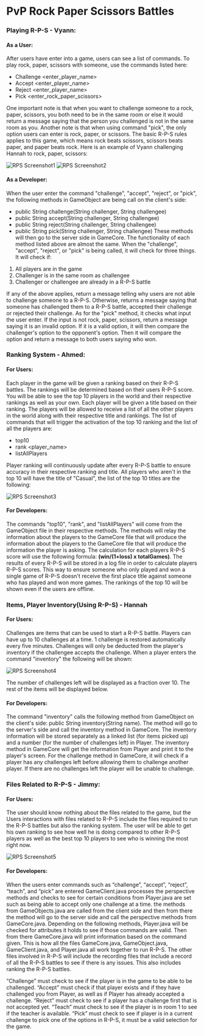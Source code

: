 # PvP Rock Paper Scissors Battles

### Playing R-P-S - Vyann:
#### As a User:
After users have enter into a game, users can see a list of commands. To play rock, paper, scissors with someone, use the commands listed here:
* Challenge <enter_player_name>
* Accept <enter_player_name>
* Reject <enter_player_name>
* Pick <enter_rock_paper_scissors>

One important note is that when you want to challenge someone to a rock, paper, scissors, you both need to be in the same room or else it would return a message saying that the person you challenged is not in the same room as you. Another note is that when using command "pick", the only option users can enter is rock, paper, or scissors. The basic R-P-S rules applies to this game, which means rock beats scissors, scissors beats paper, and paper beats rock. Here is an example of Vyann challenging Hannah to rock, paper, scissors:

![RPS Screenshot1](images/VyannScreenshot1.png)
![RPS Screenshot2](images/VyannScreenshot2.png)

#### As a Developer:
When the user enter the command "challenge", "accept", "reject", or "pick", the following methods in GameObject are being call on the client's side:
* public String challenge(String challenger, String challengee)
* public String accept(String challenger, String challengee)
* public String reject(String challenger, String challengee)
* public String pick(String challenger, String challengee)
These methods will then go to the server side in GameCore. The functionality of each method listed above are almost the same. When the "challenge", "accept", "reject", or "pick" is being called, it will check for three things. It will check if:
1. All players are in the game
2. Challenger is in the same room as challengee
3. Challenger or challengee are already in a R-P-S battle

If any of the above applies, return a message telling why users are not able to challenge someone to a R-P-S. Otherwise, returns a message saying that someone has challenged them to a R-P-S battle, accepted their challenge or rejected their challenge. 
As for the "pick" method, it checks what input the user enter. If the input is not rock, paper, scissors, return a message saying it is an invalid option. If it is a valid option, it will then compare the challenger's option to the opponent's option. Then it will compare the option and return a message to both users saying who won.

### Ranking System - Ahmed:
#### For Users:
Each player in the game will be given a ranking based on their R-P-S battles. The rankings will be determined based on their users R-P-S score. You will be able to see the top 10 players in the world and their respective rankings as well as your own. Each player will be given a title based on their ranking. The players will be allowed to receive a list of all the other players in the world along with their respective title and rankings. The list of commands that will trigger the activation of the top 10 ranking and the list of all the players are:
* top10
* rank <player_name>
* listAllPlayers

Player ranking will continuously update after every R-P-S battle to ensure accuracy in their respective ranking and title. All players who aren't in the top 10 will have the title of "Casual", the list of the top 10 titles are the following:

![RPS Screenshot3](images/AhmedScreenshot1.png)

#### For Developers:
The commands "top10", "rank", and "listAllPlayers" will come from the GameObject file in their respective methods. The methods will relay the information about the players to the GameCore file that will produce the information about the players to the GameCore file that will produce the information the player is asking. The calculation for each players R-P-S score will use the following formula: **(win/(1+loss) x totalGames)**. The results of every R-P-S will be stored in a log file in order to calculate players R-P-S scores. This way to ensure someone who only played and won a single game of R-P-S doesn't receive the first place title against someone who has played and won more games. The rankings of the top 10 will be shown even if the users are offline. 

### Items, Player Inventory(Using R-P-S) - Hannah
#### For Users:
Challenges are items that can be used to start a R-P-S battle. Players can have up to 10 challenges at a time. 1 challenge is restored automatically every five minutes. Challenges will only be deducted from the player's inventory if the challengee accepts the challenge. When a player enters the command "inventory" the following will be shown:

![RPS Screenshot4](images/HannahScreenshot1.png)

The number of challenges left will be displayed as a fraction over 10. The rest of the items will be displayed below.

#### For Developers:
The command "inventory" calls the following method from GameObject on the client's side: public String inventory(String name). The method will go to the server's side and call the inventory method in GameCore. The inventory information will be stored separately as a linked list (for items picked up) and a number (for the number of challenges left) in Player. The inventory method in GameCore will get the information from Player and print it to the player's screen. For the challenge method in GameCore, it will check if a player has any challenges left before allowing them to challenge another player. If there are no challenges left the player will be unable to challenge.

### Files Related to R-P-S - Jimmy:
#### For Users:
The user should know nothing about the files related to the game, but the Users interactions with files related to R-P-S include the files required to run the R-P-S battles but also the ranking system. The user will be able to get his own ranking to see how well he is doing compared to other R-P-S players as well as the best top 10 players to see who is winning the most right now.

![RPS Screenshot5](images/JimmyScreenshot1.png)

#### For Developers:
When the users enter commands such as “challenge”, “accept”, “reject”, “teach”, and “pick” are entered GameClient.java processes the perspective methods and checks to see for certain conditions from Player.java are set such as being able to accept only one challenge at a time. the methods from GameObjects.java are called from the client side and then from there the method will go to the server side and call the perspective methods from GameCore.java. Depending on the following methods, Player.java will be checked for attributes it holds to see if those commands are valid. Then from there GameCore.java will print information based on the command given. This is how all the files GameCore.java, GameObject.java, GameClient.java, and Player.java all work together to run R-P-S. The other files involved in R-P-S will include the recording files that include a record of all the R-P-S battles to see if there is any issues. This also includes ranking the R-P-S battles.

“Challenge” must check to see if the player is in the game to be able to be challenged.
“Accept” must check if that player exists and if they have challenged you from Player, as well as if Player has already accepted a challenge.
“Reject” must check to see if a player has a challenge first that is not accepted yet.
“Teach” must check to see if the player is in room 1 to see if the teacher is available.
“Pick” must check to see if player is in a current challenge to pick one of the options in R-P-S, it must be a valid selection for the game.
